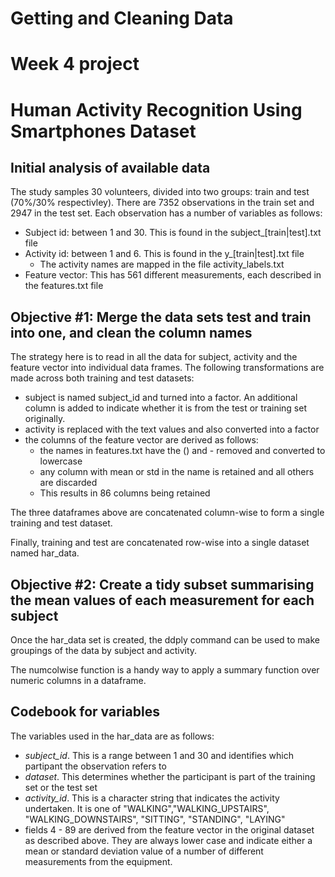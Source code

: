 # Getting and Cleaning Data
# Week 4 project
# Human Activity Recognition Using Smartphones Dataset

## Initial analysis of available data

The study samples 30 volunteers, divided into two groups:  train and test (70%/30% respectivley).  There are 7352 observations in the train set and 2947 in the test set.  Each observation has a number of variables as follows:

* Subject id:  between 1 and 30.  This is found in the subject_[train|test].txt file
* Activity id: between 1 and 6.  This is found in the y_[train|test].txt file
    * The activity names are mapped in the file activity_labels.txt
* Feature vector:  This has 561 different measurements, each described in the features.txt file

## Objective #1:  Merge the data sets test and train into one, and clean the column names

The strategy here is to read in all the data for subject, activity and the feature vector into individual data frames.  The following transformations are made across both training and test datasets:

* subject is named subject_id and turned into a factor.  An additional column is added to indicate whether it is from the test or training set originally.
* activity is replaced with the text values and also converted into a factor
* the columns of the feature vector are derived as follows:
    * the names in features.txt have the () and - removed and converted to lowercase
    * any column with mean or std in the name is retained and all others are discarded
    * This results in 86 columns being retained

The three dataframes above are concatenated column-wise to form a single training and test dataset.

Finally, training and test are concatenated row-wise into a single dataset named har_data.

## Objective #2:  Create a tidy subset summarising the mean values of each measurement for each subject

Once the har_data set is created, the ddply command can be used to make groupings of the data by subject and activity.

The numcolwise function is a handy way to apply a summary function over numeric columns in a dataframe.

## Codebook for variables

The variables used in the har_data are as follows:

* _subject_id_.  This is a range between 1 and 30 and identifies which partipant the observation refers to
* _dataset_.  This determines whether the participant is part of the training set or the test set
* _activity_id_.  This is a character string that indicates the activity undertaken.  It is one of "WALKING","WALKING_UPSTAIRS", "WALKING_DOWNSTAIRS", "SITTING", "STANDING", "LAYING"
*  fields 4 - 89 are derived from the feature vector in the original dataset as described above.  They are always lower case and indicate either a mean or standard deviation value of a number of different measurements from the equipment.


